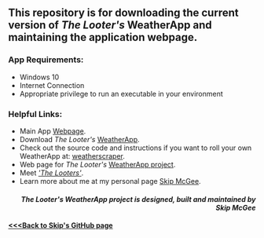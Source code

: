 ## This repository is for downloading the current version of *The Looter's* WeatherApp and maintaining the application webpage.
####

####
### App Requirements:
- Windows 10
- Internet Connection
- Appropriate privilege to run an executable in your environment
####

####
### Helpful Links:
- Main App [Webpage](https://skipmcgee.github.io/WeatherApp/).
- Download *The Looter's* [WeatherApp](https://github.com/skipmcgee/WeatherApp/tree/main/download).
- Check out the source code and instructions if you want to roll your own WeatherApp at: [weatherscraper](https://github.com/skipmcgee/weatherscraper).
- Web page for *The Looter's* [WeatherApp project](https://skipmcgee.github.io/WeatherApp/).
- Meet [*'The Looters'*](https://skipmcgee.github.io/20.2_deployment/).
- Learn more about me at my personal page [Skip McGee](https://skipmcgee.github.io).
####

####
*<p align="right"><b>The Looter's WeatherApp project is designed, built and maintained by Skip McGee</b></p>*
####

#### [<<<Back to Skip's GitHub page](https://skipmcgee.github.io)
